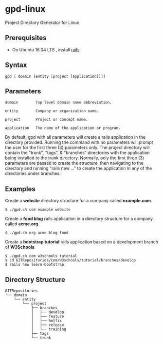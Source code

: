 # gpd-linux
Project Directory Generator for Linux


## Prerequisites
- On Ubuntu 16.04 LTS , install [rails](https://gorails.com/setup/ubuntu/16.04 "Ruby on Rails").


## Syntax
    gpd [ domain [entity [project [application]]]]


## Parameters
    domain        Top level domain name abbreviation.

    entity        Company or organization name.

    project       Project or concept name.

    application   The name of the application or program.


By default, gpd with all parameters will create a rails application in the directory provided.  Running the command with no parameters will prompt the user for the first three (3) parameters only.  The project directory will contain the "trunk", "tags", & "branches" directories with the application being installed to the trunk directory.  Normally, only the first three (3) parameters are passed to create the structure, then navigating to the directory and running "rails new ..." to create the application in any of the directories under branches.


## Examples

Create a **website** directory structure for a company called **example.com**.
```
$ ./gpd.sh com example website
```

Create a **food blog** rails application in a directory structure for a company called **acme.org**.
```
$ ./gpd.sh org acme blog food
```

Create a **bootstrap tutorial** rails application based on a development branch of **W3Schools**.
```
$ ./gpd.sh com w3schools tutorial
$ cd GITRepositories/com/w3schools/tutorial/branches/develop
$ rails new learn-bootstrap
```


## Directory Structure
```
GITRepositories
└── domain
    └── entity
        └── project
            ├── branches
            │   ├── develop
            │   ├── feature
            │   ├── hotfix
            │   ├── release
            │   └── training
            ├── tags
            └── trunk
```
